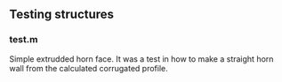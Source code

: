 ## Testing structures

### test.m
Simple extrudded horn face. It was a test in how to make a straight horn wall from the calculated corrugated profile.